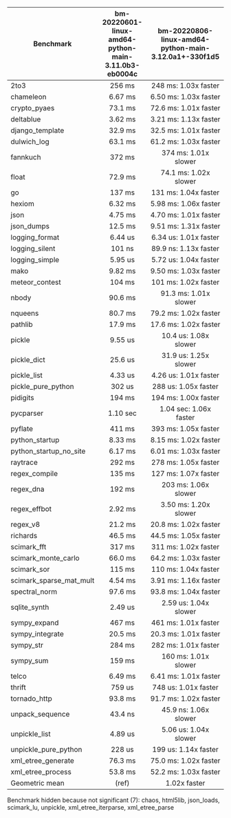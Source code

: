 | Benchmark               | bm-20220601-linux-amd64-python-main-3.11.0b3-eb0004c | bm-20220806-linux-amd64-python-main-3.12.0a1+-330f1d5 |
|-------------------------|:----------------------------------------------------:|:-----------------------------------------------------:|
| 2to3                    | 256 ms                                               | 248 ms: 1.03x faster                                  |
| chameleon               | 6.67 ms                                              | 6.50 ms: 1.03x faster                                 |
| crypto_pyaes            | 73.1 ms                                              | 72.6 ms: 1.01x faster                                 |
| deltablue               | 3.62 ms                                              | 3.21 ms: 1.13x faster                                 |
| django_template         | 32.9 ms                                              | 32.5 ms: 1.01x faster                                 |
| dulwich_log             | 63.1 ms                                              | 61.2 ms: 1.03x faster                                 |
| fannkuch                | 372 ms                                               | 374 ms: 1.01x slower                                  |
| float                   | 72.9 ms                                              | 74.1 ms: 1.02x slower                                 |
| go                      | 137 ms                                               | 131 ms: 1.04x faster                                  |
| hexiom                  | 6.32 ms                                              | 5.98 ms: 1.06x faster                                 |
| json                    | 4.75 ms                                              | 4.70 ms: 1.01x faster                                 |
| json_dumps              | 12.5 ms                                              | 9.51 ms: 1.31x faster                                 |
| logging_format          | 6.44 us                                              | 6.34 us: 1.01x faster                                 |
| logging_silent          | 101 ns                                               | 89.9 ns: 1.13x faster                                 |
| logging_simple          | 5.95 us                                              | 5.72 us: 1.04x faster                                 |
| mako                    | 9.82 ms                                              | 9.50 ms: 1.03x faster                                 |
| meteor_contest          | 104 ms                                               | 101 ms: 1.02x faster                                  |
| nbody                   | 90.6 ms                                              | 91.3 ms: 1.01x slower                                 |
| nqueens                 | 80.7 ms                                              | 79.2 ms: 1.02x faster                                 |
| pathlib                 | 17.9 ms                                              | 17.6 ms: 1.02x faster                                 |
| pickle                  | 9.55 us                                              | 10.4 us: 1.08x slower                                 |
| pickle_dict             | 25.6 us                                              | 31.9 us: 1.25x slower                                 |
| pickle_list             | 4.33 us                                              | 4.26 us: 1.01x faster                                 |
| pickle_pure_python      | 302 us                                               | 288 us: 1.05x faster                                  |
| pidigits                | 194 ms                                               | 194 ms: 1.00x faster                                  |
| pycparser               | 1.10 sec                                             | 1.04 sec: 1.06x faster                                |
| pyflate                 | 411 ms                                               | 393 ms: 1.05x faster                                  |
| python_startup          | 8.33 ms                                              | 8.15 ms: 1.02x faster                                 |
| python_startup_no_site  | 6.17 ms                                              | 6.01 ms: 1.03x faster                                 |
| raytrace                | 292 ms                                               | 278 ms: 1.05x faster                                  |
| regex_compile           | 135 ms                                               | 127 ms: 1.07x faster                                  |
| regex_dna               | 192 ms                                               | 203 ms: 1.06x slower                                  |
| regex_effbot            | 2.92 ms                                              | 3.50 ms: 1.20x slower                                 |
| regex_v8                | 21.2 ms                                              | 20.8 ms: 1.02x faster                                 |
| richards                | 46.5 ms                                              | 44.5 ms: 1.05x faster                                 |
| scimark_fft             | 317 ms                                               | 311 ms: 1.02x faster                                  |
| scimark_monte_carlo     | 66.0 ms                                              | 64.2 ms: 1.03x faster                                 |
| scimark_sor             | 115 ms                                               | 110 ms: 1.04x faster                                  |
| scimark_sparse_mat_mult | 4.54 ms                                              | 3.91 ms: 1.16x faster                                 |
| spectral_norm           | 97.6 ms                                              | 93.8 ms: 1.04x faster                                 |
| sqlite_synth            | 2.49 us                                              | 2.59 us: 1.04x slower                                 |
| sympy_expand            | 467 ms                                               | 461 ms: 1.01x faster                                  |
| sympy_integrate         | 20.5 ms                                              | 20.3 ms: 1.01x faster                                 |
| sympy_str               | 284 ms                                               | 282 ms: 1.01x faster                                  |
| sympy_sum               | 159 ms                                               | 160 ms: 1.01x slower                                  |
| telco                   | 6.49 ms                                              | 6.41 ms: 1.01x faster                                 |
| thrift                  | 759 us                                               | 748 us: 1.01x faster                                  |
| tornado_http            | 93.8 ms                                              | 91.7 ms: 1.02x faster                                 |
| unpack_sequence         | 43.4 ns                                              | 45.9 ns: 1.06x slower                                 |
| unpickle_list           | 4.89 us                                              | 5.06 us: 1.04x slower                                 |
| unpickle_pure_python    | 228 us                                               | 199 us: 1.14x faster                                  |
| xml_etree_generate      | 76.3 ms                                              | 75.0 ms: 1.02x faster                                 |
| xml_etree_process       | 53.8 ms                                              | 52.2 ms: 1.03x faster                                 |
| Geometric mean          | (ref)                                                | 1.02x faster                                          |

Benchmark hidden because not significant (7): chaos, html5lib, json_loads, scimark_lu, unpickle, xml_etree_iterparse, xml_etree_parse
